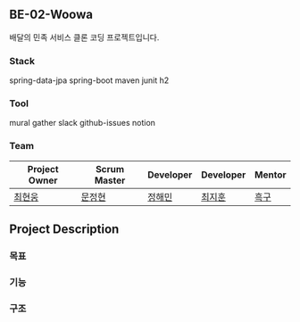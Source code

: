 ## BE-02-Woowa

배달의 민족 서비스 클론 코딩 프로젝트입니다.

### Stack
spring-data-jpa spring-boot maven junit h2

### Tool
mural gather slack github-issues notion

### Team
|Project Owner|Scrum Master|Developer|Developer|Mentor|
|--|--|--|--|--|
|[최현웅]()|[문정현]()|[정해민](https://github.com/haemin-jeong)|[최지훈](https://github.com/chlwlgns524)|[흑구](https://github.com/WooSungHwan)|


## Project Description

### 목표

### 기능

### 구조
